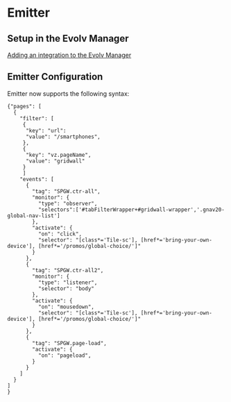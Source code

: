 # Emitter


## Setup in the Evolv Manager

[Adding an integration to the Evolv Manager](https://github.com/evolv-ai/env-integrations/blob/main/README.md)

## Emitter Configuration

Emitter now supports the following syntax:

```
{"pages": [
  {
    "filter": [
     {
      "key": "url": 
      "value": "/smartphones",
     },
     {
      "key": "vz.pageName",
      "value": "gridwall"
     }
     ]
    "events": [
      {
        "tag": "SPGW.ctr-all",
        "monitor": {
          "type": "observer",
          "selectors":['#tabFilterWrapper+#gridwall-wrapper','.gnav20-global-nav-list']
        },
        "activate": {
          "on": "click",
          "selector": "[class*='Tile-sc'], [href*='bring-your-own-device'], [href*='/promos/global-choice/']"
        }
      },
      { 
        "tag": "SPGW.ctr-all2",
        "monitor": {
          "type": "listener",
          "selector": "body"
        },
        "activate": {
          "on": "mousedown",
          "selector": "[class*='Tile-sc'], [href*='bring-your-own-device'], [href*='/promos/global-choice/']"
        }
      },
      {    
        "tag": "SPGW.page-load",
        "activate": {
          "on": "pageload",
        }
      }
    ]
  }
]
}
```
